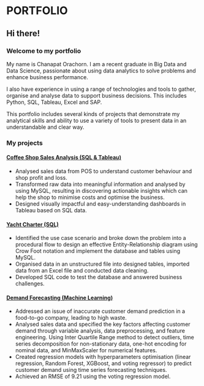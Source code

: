# PORTFOLIO
## Hi there!
### Welcome to my portfolio
My name is Chanapat Orachorn. I am a recent graduate in Big Data and Data Science, passionate about using data analytics to solve problems and enhance business performance.

I also have experience in using a range of technologies and tools to gather, organise and analyse data to support business decisions. This includes Python, SQL, Tableau, Excel and SAP.

This portfolio includes several kinds of projects that demonstrate my analytical skills and ability to use a variety of tools to present data in an understandable and clear way.

### My projects
#### [Coffee Shop Sales Analysis (SQL & Tableau)](https://github.com/Chanapato/Data-Analyst-Portfolio/tree/main/SQL/Coffee%20Shop%20Sales%20Analysis)
- Analysed sales data from POS to understand customer behaviour and shop profit and loss.
- Transformed raw data into meaningful information and analysed by using MySQL, resulting in discovering actionable insights which can help the shop to minimise costs and optimise the business.
- Designed visually impactful and easy-understanding dashboards in Tableau based on SQL data.

#### [Yacht Charter (SQL)](https://github.com/Chanapato/Data-Analyst-Portfolio/tree/main/SQL/Yacht%20Charter)
- Identified the use case scenario and broke down the problem into a procedural flow to design an effective Entity-Relationship diagram using Crow Foot notation and implement the database and tables using MySQL.
- Organised data in an unstructured file into designed tables, imported data from an Excel file and conducted data cleaning.
- Developed SQL code to test the database and answered business challenges.

#### [Demand Forecasting (Machine Learning)](https://github.com/Chanapato/Data-Analyst-Portfolio/tree/main/Python/Demand%20Forecast)
- Addressed an issue of inaccurate customer demand prediction in a food-to-go company, leading to high waste.
- Analysed sales data and specified the key factors affecting customer demand through variable analysis, data preprocessing, and feature engineering. Using Inter Quartile Range method to detect outliers, time series decomposition for non-stationary data, one-hot encoding for nominal data, and MinMaxScaler for numerical features.
- Created regression models with hyperparameters optimisation (linear regression, Random Forest, XGBoost, and voting regressor) to predict customer demand using time series forecasting techniques. 
- Achieved an RMSE of 9.21 using the voting regression model.
